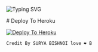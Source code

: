 ![Typing SVG](https://readme-typing-svg.herokuapp.com/?lines=Welcome+To+Surya+bishnoi+Text-Bot;A+Highly+Advance+Url+Uploader+Bot;Made+By+SURYA+BISHNOI+Love+❤️+B!;Must+Give+Credit+To+Surya+Bishnoi+Love+❤️+B;Thank+You!)
</p>
# Deploy To Heroku

[![Deploy To Heroku](https://www.herokucdn.com/deploy/button.svg)](https://heroku.com/deploy?template=https://github.com/Sursa2929/TextRandom)


```Credit By SURYA BISHNOI love ❤️ B```
